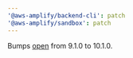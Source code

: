 ```yaml
---
'@aws-amplify/backend-cli': patch
'@aws-amplify/sandbox': patch
---
```


Bumps [open](https://github.com/sindresorhus/open) from 9.1.0 to 10.1.0.
